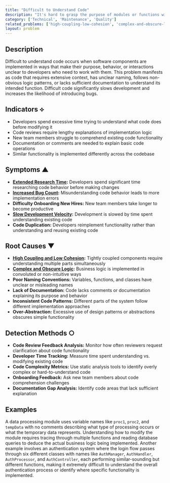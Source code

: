 ```yaml
---
title: "Difficult to Understand Code"
description: "It's hard to grasp the purpose of modules or functions without understanding many other parts of the system, slowing development and increasing errors."
category: ['Technical', 'Maintenance', 'Quality']
related_problems: ['high-coupling-low-cohesion', 'complex-and-obscure-logic', 'knowledge-gaps']
layout: problem
---
```


## Description

Difficult to understand code occurs when software components are implemented in ways that make their purpose, behavior, or interactions unclear to developers who need to work with them. This problem manifests as code that requires extensive context, has unclear naming, follows non-obvious logic patterns, or lacks sufficient documentation to understand its intended function. Difficult code significantly slows development and increases the likelihood of introducing bugs.

## Indicators ⟡

- Developers spend excessive time trying to understand what code does before modifying it
- Code reviews require lengthy explanations of implementation logic
- New team members struggle to comprehend existing code functionality
- Documentation or comments are needed to explain basic code operations
- Similar functionality is implemented differently across the codebase

## Symptoms ▲

- **[Extended Research Time](extended-research-time.md):** Developers spend significant time researching code behavior before making changes
- **[Increased Bug Count](increased-bug-count.md):** Misunderstanding code behavior leads to more implementation errors
- **Difficulty Onboarding New Hires:** New team members take longer to become productive
- **[Slow Development Velocity](slow-development-velocity.md):** Development is slowed by time spent understanding existing code
- **Code Duplication:** Developers reimplement functionality rather than understanding and reusing existing code

## Root Causes ▼

- **[High Coupling and Low Cohesion](high-coupling-low-cohesion.md):** Tightly coupled components require understanding multiple parts simultaneously
- **[Complex and Obscure Logic](complex-and-obscure-logic.md):** Business logic is implemented in convoluted or non-intuitive ways
- **Poor Naming Conventions:** Variables, functions, and classes have unclear or misleading names
- **Lack of Documentation:** Code lacks comments or documentation explaining its purpose and behavior
- **Inconsistent Code Patterns:** Different parts of the system follow different implementation approaches
- **Over-Abstraction:** Excessive use of design patterns or abstractions obscures simple functionality

## Detection Methods ○

- **Code Review Feedback Analysis:** Monitor how often reviewers request clarification about code functionality
- **Developer Time Tracking:** Measure time spent understanding vs. modifying existing code
- **Code Complexity Metrics:** Use static analysis tools to identify overly complex or hard-to-understand code
- **Onboarding Feedback:** Ask new team members about code comprehension challenges
- **Documentation Gap Analysis:** Identify code areas that lack sufficient explanation

## Examples

A data processing module uses variable names like `proc1`, `proc2`, and `tempData` with no comments describing what type of processing occurs or what the temporary data represents. Understanding how to modify the module requires tracing through multiple functions and reading database queries to deduce the actual business logic being implemented. Another example involves an authentication system where the login flow passes through six different classes with names like `AuthManager`, `AuthHandler`, `AuthProcessor`, and `AuthController`, each performing similar-sounding but different functions, making it extremely difficult to understand the overall authentication process or identify where specific functionality is implemented.